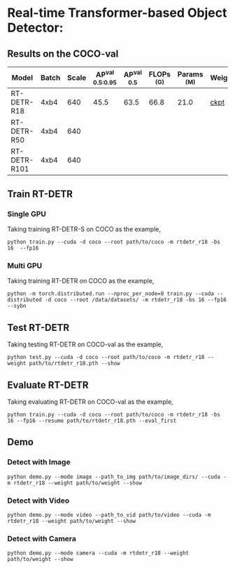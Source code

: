 # Real-time Transformer-based Object Detector:

## Results on the COCO-val
|     Model    | Batch | Scale | AP<sup>val<br>0.5:0.95 | AP<sup>val<br>0.5 | FLOPs<br><sup>(G) | Params<br><sup>(M) | Weight | Logs |
|--------------|-------|-------|------------------------|-------------------|-------------------|--------------------|--------|------|
| RT-DETR-R18  | 4xb4  |  640  |           45.5         |        63.5       |        66.8       |        21.0        | [ckpt](https://github.com/yjh0410/ODLab-World/releases/download/coco_weight/rtdetr_r18_coco.pth) | [log](https://github.com/yjh0410/ODLab-World/releases/download/coco_weight/RT-DETR-R18-COCO.txt)|
| RT-DETR-R50  | 4xb4  |  640  |                        |                   |                   |                    |  | |
| RT-DETR-R101 | 4xb4  |  640  |                        |                   |                   |                    |  | |


## Train RT-DETR
### Single GPU
Taking training RT-DETR-S on COCO as the example,
```Shell
python train.py --cuda -d coco --root path/to/coco -m rtdetr_r18 -bs 16  --fp16
```

### Multi GPU
Taking training RT-DETR on COCO as the example,
```Shell
python -m torch.distributed.run --nproc_per_node=8 train.py --cuda --distributed -d coco --root /data/datasets/ -m rtdetr_r18 -bs 16 --fp16 --sybn 
```

## Test RT-DETR
Taking testing RT-DETR on COCO-val as the example,
```Shell
python test.py --cuda -d coco --root path/to/coco -m rtdetr_r18 --weight path/to/rtdetr_r18.pth --show 
```

## Evaluate RT-DETR
Taking evaluating RT-DETR on COCO-val as the example,
```Shell
python train.py --cuda -d coco --root path/to/coco -m rtdetr_r18 -bs 16 --fp16 --resume path/to/rtdetr_r18.pth --eval_first
```

## Demo
### Detect with Image
```Shell
python demo.py --mode image --path_to_img path/to/image_dirs/ --cuda -m rtdetr_r18 --weight path/to/weight --show
```

### Detect with Video
```Shell
python demo.py --mode video --path_to_vid path/to/video --cuda -m rtdetr_r18 --weight path/to/weight --show
```

### Detect with Camera
```Shell
python demo.py --mode camera --cuda -m rtdetr_r18 --weight path/to/weight --show
```
